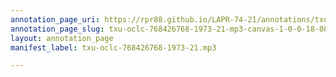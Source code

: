 ```yaml
---
annotation_page_uri: https://rpr88.github.io/LAPR-74-21/annotations/txu-oclc-768426768-1973-21-mp3-canvas-1-0-0-18-08.json
annotation_page_slug: txu-oclc-768426768-1973-21-mp3-canvas-1-0-0-18-08
layout: annotation_page
manifest_label: txu-oclc-768426768-1973-21.mp3

---
```

